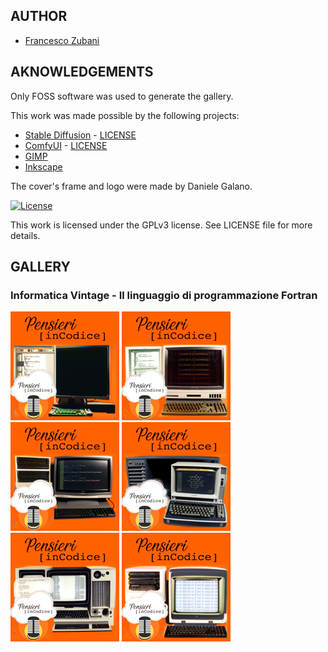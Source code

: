 ## AUTHOR

- [Francesco Zubani](https://www.linkedin.com/in/francesco-zubani-5957081a6/)

## AKNOWLEDGEMENTS

Only FOSS software was used to generate the gallery.

This work was made possible by the following projects:

- [Stable Diffusion](https://github.com/CompVis/stable-diffusion) - [LICENSE](https://github.com/CompVis/stable-diffusion/blob/main/LICENSE)
- [ComfyUI](https://github.com/comfyanonymous/ComfyUI) - [LICENSE](https://github.com/comfyanonymous/ComfyUI/blob/master/LICENSE)
- [GIMP](https://www.gimp.org/)
- [Inkscape](https://inkscape.org/)

The cover's frame and logo were made by Daniele Galano.

[![License](https://img.shields.io/badge/License-GPL%20v3-blue.svg)](http://www.gnu.org/licenses/gpl-3.0)

This work is licensed under the GPLv3 license.
See LICENSE file for more details.

## GALLERY

### Informatica Vintage - Il linguaggio di programmazione Fortran

<div class="gallery">
  <a href="PIC27_01.png"><img class="thumbnail" src="./thumbs/PIC27_01.png" alt="PIC27_01"></a>
  <a href="PIC27_02.png"><img class="thumbnail" src="./thumbs/PIC27_02.png" alt="PIC27_02"></a>
  <a href="PIC27_03.png"><img class="thumbnail" src="./thumbs/PIC27_03.png" alt="PIC27_03"></a>
  <a href="PIC27_04.png"><img class="thumbnail" src="./thumbs/PIC27_04.png" alt="PIC27_04"></a>
  <a href="PIC27_05.png"><img class="thumbnail" src="./thumbs/PIC27_05.png" alt="PIC27_05"></a>
  <a href="PIC27_06.png"><img class="thumbnail" src="./thumbs/PIC27_06.png" alt="PIC27_06"></a>
</div>
</body>
</html>
